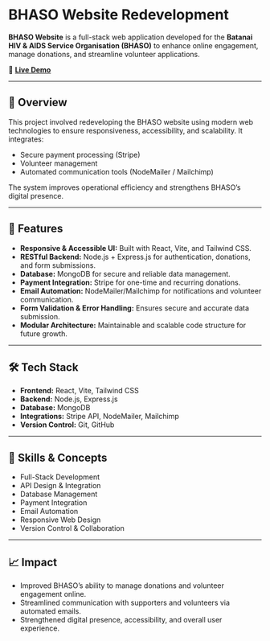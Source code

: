 # BHASO Website Redevelopment

**BHASO Website** is a full-stack web application developed for the **Batanai HIV & AIDS Service Organisation (BHASO)** to enhance online engagement, manage donations, and streamline volunteer applications.

🔗 **[Live Demo](https://bhaso-website-e11p.vercel.app/)**

---

## 🚀 Overview

This project involved redeveloping the BHASO website using modern web technologies to ensure responsiveness, accessibility, and scalability. It integrates:

- Secure payment processing (Stripe)
- Volunteer management
- Automated communication tools (NodeMailer / Mailchimp)

The system improves operational efficiency and strengthens BHASO’s digital presence.

---

## 🧩 Features

- **Responsive & Accessible UI:** Built with React, Vite, and Tailwind CSS.
- **RESTful Backend:** Node.js + Express.js for authentication, donations, and form submissions.
- **Database:** MongoDB for secure and reliable data management.
- **Payment Integration:** Stripe for one-time and recurring donations.
- **Email Automation:** NodeMailer/Mailchimp for notifications and volunteer communication.
- **Form Validation & Error Handling:** Ensures secure and accurate data submission.
- **Modular Architecture:** Maintainable and scalable code structure for future growth.

---

## 🛠️ Tech Stack

- **Frontend:** React, Vite, Tailwind CSS  
- **Backend:** Node.js, Express.js  
- **Database:** MongoDB  
- **Integrations:** Stripe API, NodeMailer, Mailchimp  
- **Version Control:** Git, GitHub  

---

## 🧠 Skills & Concepts

- Full-Stack Development  
- API Design & Integration  
- Database Management  
- Payment Integration  
- Email Automation  
- Responsive Web Design  
- Version Control & Collaboration  

---

## 📈 Impact

- Improved BHASO’s ability to manage donations and volunteer engagement online.  
- Streamlined communication with supporters and volunteers via automated emails.  
- Strengthened digital presence, accessibility, and overall user experience.  
